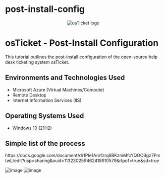 # post-install-config
<p align="center">
<img src="https://i.imgur.com/Clzj7Xs.png" alt="osTicket logo"/>
</p>

<h1>osTicket - Post-Install Configuration</h1>
This tutorial outlines the post-install configuration of the open-source help desk ticketing system osTicket.<br />

<h2>Environments and Technologies Used</h2>

- Microsoft Azure (Virtual Machines/Compute)
- Remote Desktop
- Internet Information Services (IIS)

<h2>Operating Systems Used </h2>

- Windows 10</b> (21H2)

<h2>Simple list of the process</h2>
https://docs.google.com/document/d/1PIe1Anrfzrq6BKzmMfcYQGCBgz7PmtwL/edit?usp=sharing&ouid=113230259462418910579&rtpof=true&sd=true

![image](https://github.com/user-attachments/assets/c28df405-f899-4d6d-8208-0def94a4579b)
![image](https://github.com/user-attachments/assets/80a05da0-d065-4e25-ae19-b6c7da8919c5)
